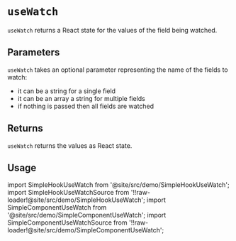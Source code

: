 # `useWatch`

`useWatch` returns a React state for the values of the field being watched.

## Parameters

`useWatch` takes an optional parameter representing the name of the fields to watch:

- it can be a string for a single field
- it can be an array a string for multiple fields
- if nothing is passed then all fields are watched

## Returns

`useWatch` returns the values as React state.

## Usage

import SimpleHookUseWatch from '@site/src/demo/SimpleHookUseWatch';
import SimpleHookUseWatchSource from '!!raw-loader!@site/src/demo/SimpleHookUseWatch';
import SimpleComponentUseWatch from '@site/src/demo/SimpleComponentUseWatch';
import SimpleComponentUseWatchSource from '!!raw-loader!@site/src/demo/SimpleComponentUseWatch';

<DemoTabs Component={SimpleComponentUseWatch} Hook={SimpleHookUseWatch} componentCode={SimpleComponentUseWatchSource} componentMetastring="{12,28,34}" hookCode={SimpleHookUseWatchSource} hookMetastring="{13,34,42}" withModes withRevalidateModes />
